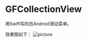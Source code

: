# GFCollectionView

用Swift写的仿Android滑动菜单。

效果图如下：
![picture](https://github.com/Gosicfly/GFCollectionView/picture.gif)
